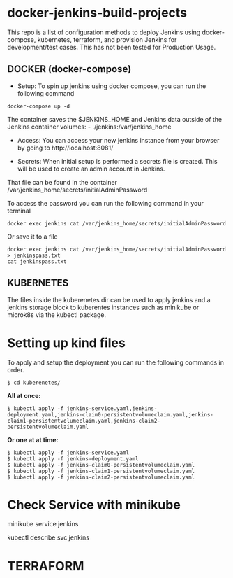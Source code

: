 # docker-jenkins-build-projects

This repo is a list of configuration methods to deploy Jenkins 
using docker-compose, kubernetes, terraform, and provision Jenkins 
for development/test cases. 
 This has not been tested for Production Usage.


## DOCKER (docker-compose)
- Setup: To spin up jenkins using docker compose, you can run the following command

```
docker-compose up -d
```

The container saves the $JENKINS_HOME and Jenkins data outside of the Jenkins container
    volumes:
      - ./jenkins:/var/jenkins_home

- Access: You can access your new jenkins instance from your browser 
by going to http://localhost:8081/ 

- Secrets: When initial setup is performed a secrets file is created. This will be used to 
create an admin account in Jenkins. 

That file can be found in the container /var/jenkins_home/secrets/initialAdminPassword 

To access the password you can run the following command in your terminal 
```
docker exec jenkins cat /var/jenkins_home/secrets/initialAdminPassword
```

Or save it to a file 

```
docker exec jenkins cat /var/jenkins_home/secrets/initialAdminPassword > jenkinspass.txt
cat jenkinspass.txt 
```


## KUBERNETES
The files inside the kuberenetes dir can be used to apply jenkins and a jenkins storage block to kuberentes instances such as minikube or microk8s via the kubectl package.

# Setting up kind files 
 To apply and setup the deployment you can 
run the following commands in order. 

```
$ cd kuberenetes/
```
**All at once:**
```
$ kubectl apply -f jenkins-service.yaml,jenkins-deployment.yaml,jenkins-claim0-persistentvolumeclaim.yaml,jenkins-claim1-persistentvolumeclaim.yaml,jenkins-claim2-persistentvolumeclaim.yaml
```

**Or one at at time:** 
```
$ kubectl apply -f jenkins-service.yaml
$ kubectl apply -f jenkins-deployment.yaml
$ kubectl apply -f jenkins-claim0-persistentvolumeclaim.yaml
$ kubectl apply -f jenkins-claim1-persistentvolumeclaim.yaml
$ kubectl apply -f jenkins-claim2-persistentvolumeclaim.yaml
```

# Check Service with minikube
minikube service jenkins

kubectl describe svc jenkins


# TERRAFORM 
